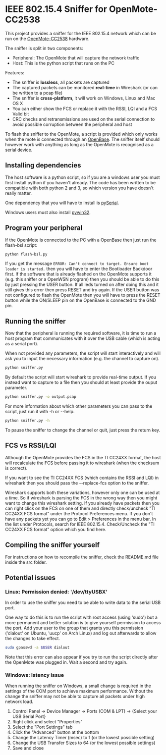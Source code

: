 # IEEE 802.15.4 Sniffer for OpenMote-CC2538

This project provides a sniffer for the IEEE 802.15.4 network which can be run on the [OpenMote-CC2538](http://www.openmote.com/hardware/openmote-cc2538-en.html) hardware.

The sniffer is split in two components:
* Peripheral: The OpenMote that will capture the network traffic
* Host: This is the python script that runs on the PC

Features:
* The sniffer is **lossless**, all packets are captured
* The captured packets can be monitored **real-time** in Wireshark (or can be written to a pcap file)
* The sniffer is **cross-platform**, it will work on Windows, Linux and Mac OS X
* You can either show the FCS or replace it with the RSSI, LQI and a FCS Valid bit
* CRC checks and retransmissions are used on the serial connection to avoid possible corruption between the peripheral and host

To flash the sniffer to the OpenMote, a script is provided which only works when the mote is connected through an [OpenBase](http://www.openmote.com/hardware/openbase.html). The sniffer itself should however work with anything as long as the OpenMote is recognised as a serial device.

## Installing dependencies
The host software is a python script, so if you are a windows user you must first install python if you haven't already. The code has been written to be compatible with both python 2 and 3, so which version you have doesn't really matter.

One dependency that you will have to install is [pySerial](https://pypi.python.org/pypi/pyserial).

Windows users must also install [pywin32](https://sourceforge.net/projects/pywin32/files/pywin32/).

## Program your peripheral
If the OpenMote is connected to the PC with a OpenBase then just run the flash-bsl script:
``` bash
python flash-bsl.py
```

If you get the message `ERROR: Can't connect to target. Ensure boot loader is started.` then you will have to enter the Bootloader Backdoor first. If the software that is already flashed on the OpenMote supports it (e.g. this sniffer or a OpenWSN program) then you should be able to do this by just pressing the USER button. If all leds turned on after doing this and it still gives this error then press RESET and try again. If the USER button was not configured to flash the OpenMote then you will have to press the RESET button while the ON/SLEEP pin on the OpenBase is connected to the GND pin.

## Running the sniffer
Now that the peripheral is running the required software, it is time to run a host program that communicates with it over the USB cable (which is acting as a serial port).

When not provided any parameters, the script will start interactively and will ask you to input the necessary information (e.g. the channel to capture on).
``` bash
python sniffer.py
```

By default the script will start wireshark to provide real-time output. If you instead want to capture to a file then you should at least provide the ouput parameter.
``` bash
python sniffer.py -o output.pcap
```

For more information about which other parameters you can pass to the script, just run it with -h or --help.
``` bash
python sniffer.py -h
```

To pause the sniffer to change the channel or quit, just press the return key.

## FCS vs RSSI/LQI
Although the OpenMote provides the FCS in the TI CC24XX format, the host will recalculate the FCS before passing it to wireshark (when the checksum is correct).

If you want to see the TI CC24XX FCS (which contains the RSSI and LQI) in wireshark then you should pass the --replace-fcs option to the sniffer.

Wireshark supports both these variations, however only one can be used at a time. So if wireshark is parsing the FCS in the wrong way then you might want to change this wireshark setting.
If you already have packets then you can right click on the FCS on one of them and directly check/uncheck "TI CC24XX FCS format" under the Protocol Preferences menu. If you don't have any packets yet you can go to Edit > Preferences in the menu bar. In the list under Protocols, search for IEEE 802.15.4. Check/Uncheck the "TI CC24XX FCS format" option which you find here.

## Compiling the sniffer yourself
For instructions on how to recompile the sniffer, check the README.md file inside the src folder.

## Potential issues

### Linux: Permission denied: '/dev/ttyUSBX'
In order to use the sniffer you need to be able to write data to the serial USB port.

One way to do this is to run the script with root access (using 'sudo') but a more permanent and better solution is to give yourself permission to access the port. Add your user to the group that grants you this permission ('dialout' on Ubuntu, 'uucp' on Arch Linux) and log out afterwards to allow the changes to take effect.
``` bash
sudo gpasswd -a $USER dialout
```

Note that this error can also appear if you try to run the script directly after the OpenMote was plugged in. Wait a second and try again.

### Windows: latency issue
When running the sniffer on Windows, a small change is required in the settings of the COM port to achieve maximum performance. Without the change the sniffer may not be able to capture all packets under high network load.

1. Control Panel -> Device Manager -> Ports (COM & LPT) -> {Select your USB Serial Port}
2. Right click and select "Properties"
3. Select the "Port Settings" tab
4. Click the "Advanced" button at the bottom
5. Change the Latency Timer (msec) to 1 (or the lowest possible setting)
6. Change the USB Transfer Sizes to 64 (or the lowest possible settings)
7. Save and close
